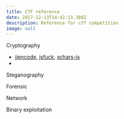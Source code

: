 ```yaml
---
title: CTF reference
date: 2017-12-13T14:42:13.388Z
description: Reference for ctf competition
image: null
---
```

Cryptography

- [jjencode](http://utf-8.jp/public/jjencode.html), [jsfuck](http://www.jsfuck.com/), [xchars-js](https://syllab.fr/projets/experiments/xcharsjs/5chars.pipeline.html)
- 

Steganography

Forensic

Network

Binary exploitation
